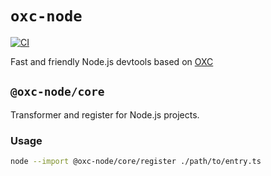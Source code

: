 # `oxc-node`

[![CI](https://github.com/oxc-project/oxc-node/actions/workflows/CI.yml/badge.svg)](https://github.com/oxc-project/oxc-node/actions/workflows/CI.yml)

Fast and friendly Node.js devtools based on [OXC](https://github.com/oxc-project/oxc)

## `@oxc-node/core`

Transformer and register for Node.js projects.

### Usage

```bash
node --import @oxc-node/core/register ./path/to/entry.ts
```
